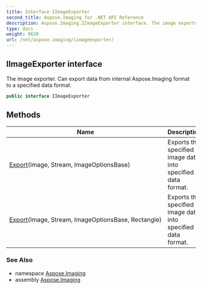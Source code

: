 ```yaml
---
title: Interface IImageExporter
second_title: Aspose.Imaging for .NET API Reference
description: Aspose.Imaging.IImageExporter interface. The image exporter. Can export data from internal Aspose.Imaging format to a specified data format
type: docs
weight: 9620
url: /net/aspose.imaging/iimageexporter/
---
```

## IImageExporter interface

The image exporter. Can export data from internal Aspose.Imaging format to a specified data format.

```csharp
public interface IImageExporter
```

## Methods

| Name | Description |
| --- | --- |
| [Export](../../aspose.imaging/iimageexporter/export/#export)(Image, Stream, ImageOptionsBase) | Exports the specified image data into specified data format. |
| [Export](../../aspose.imaging/iimageexporter/export/#export_1)(Image, Stream, ImageOptionsBase, Rectangle) | Exports the specified image data into specified data format. |

### See Also

* namespace [Aspose.Imaging](../../aspose.imaging/)
* assembly [Aspose.Imaging](../../)


